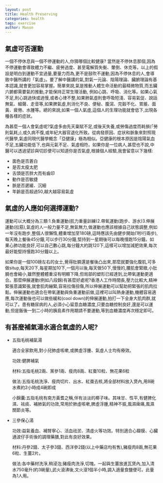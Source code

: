 ```yaml
---
layout: post
title: Health Preserving
categories: health
tags: exercise
author: Mason
---
```


## 氣虛可否運動

一個不停休息與一個不停運動的人,你猜哪個比較健康? 當然是不停休息那個,因為不停運動會導致體力不繼、疲勞過度、甚至電解質失衡、暈倒、休克等。以上的假設是明白到運動不宜過量,要量力而為,更不是鼓吹不運動,因為不停休息的人,會導致中醫所講的「氣虛」。要了解中醫講的氣,對氣一元論、陰陽理論、臟腑理論有基本認識,就會更加容易掌握。簡單來說,氣是推動人體生命活動的最精微物質,而五臟六腑都需要氣的推動,才能保持正常生理活動, 例如心跳、呼吸、消化等。如果心氣不足,則心跳過快或過慢,或者心律不整,如果肺氣虛則會呼吸短淺、容易氣促、說話無氣、細聲、走音等,如果脾氣虛,則消化不良、便秘、腹瀉、完穀不化、胃脹、面黃、疲倦、水腫等。總的來說,如果一個人氣虛,這個人的生理功能就會低下,出現各種各樣的症狀。

為甚麼一個人會氣虛呢?氣虛多由先天稟賦不足,或後天失養,或勞傷過度而耗損(「勞則氣耗」),或久病不復,或年紀大器官退化所致。從病發原因、症状和脈象來對照現代醫學,氣虛同現代醫學概念「亞健康」極為相似。亞健康的根本原因是陰陽氣血不足,五臟功能低下,也與元氣不足、氣虛相符。如果你是一位病人,甚麼也不說,中醫可以透過望診與切診便可以知道你是否氣虛,根據個人經驗,我會留意以下幾樣:

* 面色是否蒼白 
* 是否太瘦太肥 
* 舌頭是否胖大而有齒印
* 動作是否敏捷
* 脈是否遲緩、沉細
* 年齡是否超過50,越大越容易氣虛

## 氣虛的人應如何選擇運動?

運動可以大概分為三類:1.負重運動(肌力重量訓練)2.帶氧運動(跑步、游水)3.伸展運動(拉筋),氣虛的人一般力量不足,無氣無力,做運動也應該根據自己狀態調整,例如一年沒有跑步,整個人很懶惰,體重增加至180磅,這時應該先由健步開始(1秒行兩步),每天晚上餐後45分鐘,可以步行30分鐘,堅持到一星期後可以每晚慢跑15分鐘。如果心肺功能良好,可以自己數心跳,每分鐘大約跳120下,這樣可以增加減肥效果,每次最好能堅持慢跑30分鐘以上。

如果你是一個100磅左右的女士,覺得肚腩還是餐後凸出來,那麼就要強化腹肌,可多做situp,每天20下,每星期加10下,一個月以後,每天做50下,慢慢的,腰肌會緊緻,小肚腩也會縮小,雖然整體體重沒有明顯下降,但局部的塑形已經達到,比帶氧運動更適合。那麼伸展運動(例如八段錦)有甚麼好處呢?香港人工作時間長,壓力比較大,精神緊張意識緊張,就會肌肉繃緊,容易拉傷扭傷,所以伸展運動可以幫助把緊張的肌肉拉鬆。伸展運動也適合在帶氧運動與負重運動前做,這裡可以叫熱身運動,機體容易適應,每次運動後也可以做些緩和(cool down)的伸展運動,拍打一下全身大肌肉群,就可以了。患有糖尿病的人,必須小心留意血糖濃度,只要血糖控制良好,還是可以運動,但是飯後一到二小時的胰島素作用期請不要運動,等到血糖濃度再次穩定即可。

## 有甚麼補氣湯水適合氣虛的人呢?

* 五指毛桃補氣湯

   適合全家飲用,對小兒肺虛咳嗽,或脾虛浮腫、氣虛人士均有療效。

   功效:健脾補氣

   材料:五指毛桃2兩、黨參1兩、瘦肉8兩、紅棗10粒、無花果6粒

   做法:五指毛桃洗淨、瘦肉切片、出水、紅棗去核,將全部材料放入煲內,用8碗水煮約2小時成4碗即成
 
   小錦囊:五指毛桃有南方黃耆之稱,伴有淡淡的椰子味。其味甘、性平,有健脾化濕、袪痰、補肺氣的功效,常用於肺虛咳嗽,脾虛浮腫,精神不振,風濕痺痛,風濕關節炎等。
 
* 三參保心湯

   功效:益氣養血、補腎寧心、活血祛淤、清虛火等功效。特別適合心瓣膜、心臟通波仔手術後的調理藥膳,對此有良好效果。

   材料:丹參2錢、太子參3錢、西洋參2錢(以上中藥店均有售),豬瘦肉8兩,無花果6粒、生薑2片。

   做法:各中藥材洗淨,稍浸泡;豬瘦肉洗淨,切塊。一起與生薑放進瓦煲內,加入清水750毫升(約3碗量),武火滾沸後,文火滾1個半小時,調入適量食鹽便可。此量為1人用。
